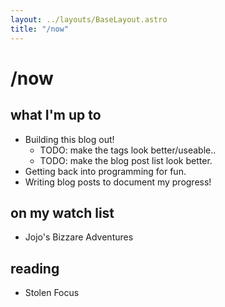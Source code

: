 ```yaml
---
layout: ../layouts/BaseLayout.astro
title: "/now"
---
```


# /now

## what I'm up to

- Building this blog out!
  - TODO: make the tags look better/useable..
  - TODO: make the blog post list look better.
- Getting back into programming for fun.
- Writing blog posts to document my progress!

## on my watch list

- Jojo's Bizzare Adventures

## reading

- Stolen Focus
